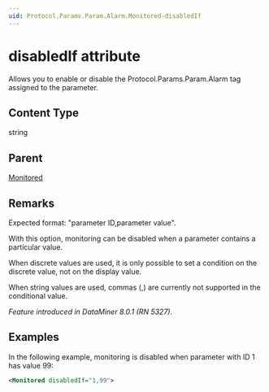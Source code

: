 ```yaml
---
uid: Protocol.Params.Param.Alarm.Monitored-disabledIf
---
```


# disabledIf attribute

Allows you to enable or disable the Protocol.Params.Param.Alarm tag assigned to the parameter.

## Content Type

string

## Parent

[Monitored](xref:Protocol.Params.Param.Alarm.Monitored)

## Remarks

Expected format: "parameter ID,parameter value".

With this option, monitoring can be disabled when a parameter contains a particular value.

When discrete values are used, it is only possible to set a condition on the discrete value, not on the display value.

When string values are used, commas (,) are currently not supported in the conditional value.

*Feature introduced in DataMiner 8.0.1 (RN 5327).*

## Examples

In the following example, monitoring is disabled when parameter with ID 1 has value 99:

```xml
<Monitored disabledIf="1,99">
```
